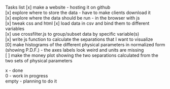 Tasks list 
[x] make a website - hosting it on github 	
[x] explore where to store the data - have to make clients download it  	
[x] explore where the data should be run - in the browser with js  	
[x] tweak css and html 
[x] load data in csv and bind them to different variables 	
[x] use crossfilter.js to group/subset data by specific variable(s)	 
[x] write js function to calculate the separations that I want to
visualize 	
[0] make histograms of the different physical parameters in normalized form (showing
P.D.F.) - the axes labels look weird and units are missing 	
[ ] make the money plot showing the two separations calculated from the two
sets of physical parameters  

x - done	
0 - work in progress 	
empty - planning to do it 

